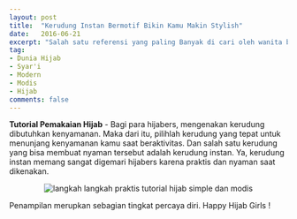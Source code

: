 ```yaml
---
layout: post
title:  "Kerudung Instan Bermotif Bikin Kamu Makin Stylish"
date:   2016-06-21
excerpt: "Salah satu referensi yang paling Banyak di cari oleh wanita berhijab."
tag:
- Dunia Hijab
- Syar'i
- Modern
- Modis
- Hijab
comments: false
---
```


<b>Tutorial Pemakaian Hijab</b> - Bagi para hijabers, mengenakan kerudung dibutuhkan kenyamanan. Maka dari itu, pilihlah kerudung yang tepat untuk menunjang kenyamanan kamu saat beraktivitas. Dan salah satu kerudung yang bisa membuat nyaman tersebut adalah kerudung instan. Ya, kerudung instan memang sangat digemari hijabers karena praktis dan nyaman saat dikenakan.

<center><img alt="langkah langkah praktis tutorial hijab simple dan modis" border="0"
src="http://cdn.klimg.com/vemale.com/headline/650x325/2016/06/dyen-luncurkan-kerudung-instan-bermotif-bikin-kamu-makin-stylish.jpg " title="" /></center>


Penampilan merupkan sebagian tingkat percaya diri. Happy Hijab Girls !

